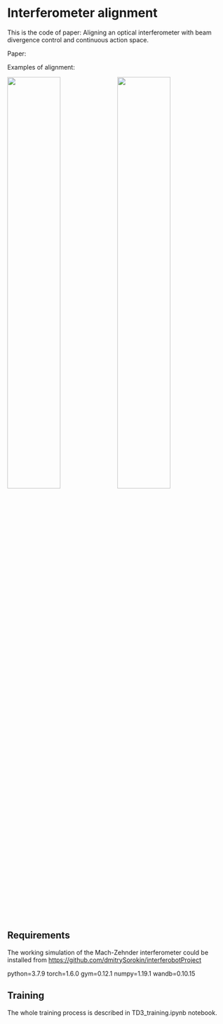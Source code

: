 # Interferometer alignment
This is the code of paper: Aligning an optical interferometer with beam divergence control and continuous action space.

Paper: 

Examples of alignment:

<!-- ![fig1](https://github.com/Stepan-Makarenko/RL_interferometer_alignment/blob/main/) -->
<img src="/media/fig1.gif" width="49%" height="49%"/> <img src="/media/fig2.gif" width="49%" height="49%"/>
<!-- ![fig2](https://github.com/Stepan-Makarenko/RL_interferometer_alignment/blob/main/media/fig2.gif) -->

## Requirements
The working simulation of the Mach-Zehnder interferometer could be installed from https://github.com/dmitrySorokin/interferobotProject

python=3.7.9
torch=1.6.0
gym=0.12.1
numpy=1.19.1
wandb=0.10.15

## Training
The whole training process is described in TD3_training.ipynb notebook.

